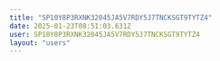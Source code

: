 ```yaml
---
title: "SP10Y8P3RXNK32045JA5V7RDY5J7TNCKSGT9TYTZ4"
date: 2025-01-23T08:51:03.631Z
user: SP10Y8P3RXNK32045JA5V7RDY5J7TNCKSGT9TYTZ4
layout: "users"
---
```

    